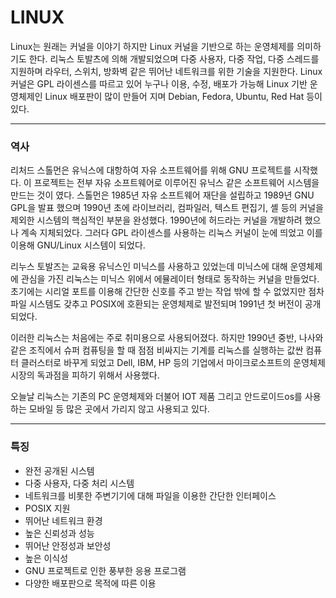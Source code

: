 # LINUX

Linux는 원래는 커널을 이야기 하지만 Linux 커널을 기반으로 하는 운영체제를 의미하기도 한다. 리눅스 토발츠에 의해 개발되었으며 다중 사용자, 다중 작업, 다중 스레드를 지원하며 라우터, 스위치, 방화벽 같은 뛰어난 네트워크를 위한 기술을 지원한다. Linux 커널은 GPL 라이센스를 따르고 있어 누구나 이용, 수정, 배포가 가능해 Linux 기반 운영체제인 Linux 배포판이 많이 만들어 지며 Debian, Fedora, Ubuntu, Red Hat 등이 있다.

---

### 역사

리처드 스톨먼은 유닉스에 대항하여 자유 소프트웨어를 위해 GNU 프로젝트를 시작했다. 이 프로젝트는 전부 자유 소프트웨어로 이루어진 유닉스 같은 소프트웨어 시스템을 만드는 것이 였다. 스톨먼은 1985년 자유 소프트웨어 재단을 설립하고 1989년 GNU GPL을 발표 했으며 1990년 초에 라이브러리, 컴파일러, 텍스트 편집기, 셸 등의 커널을 제외한 시스템의 핵심적인 부분을 완성했다. 1990년에 허드라는 커널을 개발하려 했으나 계속 지체되었다. 그러다 GPL 라이센스를 사용하는 리눅스 커널이 눈에 띄었고 이를 이용해 GNU/Linux 시스템이 되었다.

 리누스 토발즈는 교육용 유닉스인 미닉스를 사용하고 있었는데 미닉스에 대해 운영체제에 관심을 가진 리눅스는 미닉스 위에서 에뮬레이터 형태로 동작하는 커널을 만들었다. 초기에는 시리얼 포트를 이용해 간단한 신호를 주고 받는 작업 밖에 할 수 없었지만 점차 파일 시스템도 갖추고 POSIX에 호환되는 운영체제로 발전되며 1991년 첫 버전이 공개되었다.

이러한 리눅스는 처음에는 주로 취미용으로 사용되어졌다. 하지만 1990년 중반, 나사와 같은 조직에서 슈퍼 컴퓨팅을 할 때 점점 비싸지는 기계를 리눅스를 실행하는 값싼 컴퓨터 클러스터로 바꾸게 되었고 Dell, IBM, HP 등의 기업에서 마이크로소프트의 운영체제 시장의 독과점을 피하기 위해서 사용했다.

오늘날 리눅스는 기존의 PC 운영체제와 더불어 IOT 제품 그리고 안드로이드os를 사용하는 모바일 등 많은 곳에서 가리지 않고 사용되고 있다.

---

### 특징

- 완전 공개된 시스템
- 다중 사용자, 다중 처리 시스템
- 네트워크를 비롯한 주변기기에 대해 파일을 이용한 간단한 인터페이스
- POSIX 지원
- 뛰어난 네트워크 환경
- 높은 신뢰성과 성능
- 뛰어난 안정성과 보안성
- 높은 이식성
- GNU 프로젝트로 인한 풍부한 응용 프로그램
- 다양한 배포판으로 목적에 따른 이용